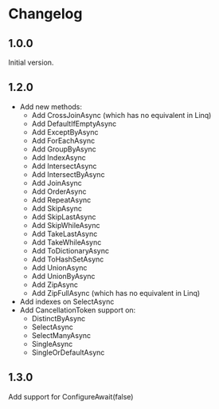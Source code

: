# Changelog

## 1.0.0

Initial version.

## 1.2.0

 - Add new methods:
	 - Add CrossJoinAsync (which has no equivalent in Linq)
	 - Add DefaultIfEmptyAsync
	 - Add ExceptByAsync
	 - Add ForEachAsync
	 - Add GroupByAsync
	 - Add IndexAsync
	 - Add IntersectAsync
	 - Add IntersectByAsync
	 - Add JoinAsync
	 - Add OrderAsync
	 - Add RepeatAsync
	 - Add SkipAsync
	 - Add SkipLastAsync
	 - Add SkipWhileAsync
	 - Add TakeLastAsync
	 - Add TakeWhileAsync
	 - Add ToDictionaryAsync
	 - Add ToHashSetAsync
	 - Add UnionAsync
	 - Add UnionByAsync
	 - Add ZipAsync
	 - Add ZipFullAsync (which has no equivalent in Linq)
 - Add indexes on SelectAsync
 - Add CancellationToken support on:
	 - DistinctByAsync
	 - SelectAsync
	 - SelectManyAsync
	 - SingleAsync
	 - SingleOrDefaultAsync

## 1.3.0

Add support for ConfigureAwait(false)
